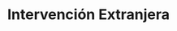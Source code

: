 ﻿---
title: "Intervención Extranjera"
permalink: periodes_607.html
layout: periode
dataInici: 1778
dataFi: 1783
sidebar: periodes
pares:
  - 509:
    title: "Guerra de Independencia de los Estados Unidos"
    dataInici: "(1775-04-19)"
    dataFi: "(1783-09-03)"

fills:
  - 609:
    title: "India"
    dataInici: "(1778)"
    dataFi: "(1783)"

  - 1043:
    title: "Conquista de Florida"
    dataInici: "(1779)"
    dataFi: "(1781)"

  - 799:
    title: "Sitio de Gibraltar"
    dataInici: "(1779-04-24)"
    dataFi: "(1783-02-07)"

jocsPrincipals:
jocsEscenaris:
jocsEpoca:
jocsEpocaEscenaris:
---
